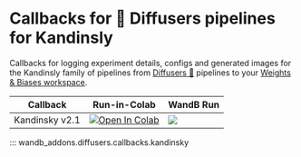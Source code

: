 # Callbacks for 🧨 Diffusers pipelines for Kandinsly

Callbacks for logging experiment details, configs and generated images for the Kandinsly family of pipelines from [Diffusers 🧨](https://huggingface.co/docs/diffusers) pipelines to your [Weights & Biases workspace](https://docs.wandb.ai/guides/app/pages/workspaces).

|Callback|Run-in-Colab|WandB Run|
|---|---|---|
|Kandinsky v2.1|[![Open In Colab](https://colab.research.google.com/assets/colab-badge.svg)](https://colab.research.google.com/github/soumik12345/wandb-addons/blob/main/docs/diffusers/examples/kandinsky.ipynb)|[![](../assets/wandb-github-badge-gradient.svg)](https://wandb.ai/geekyrakshit/diffusers/runs/1dle2dz8)|

::: wandb_addons.diffusers.callbacks.kandinsky
